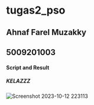 # tugas2_pso
## Ahnaf Farel Muzakky
## 5009201003



#### Script and Result
##### KELAZZZ
![Screenshot 2023-10-12 223113](https://github.com/farelmuzakky/tugas2_pso/assets/145093917/ace8de95-822c-4e38-b116-178665719be4)
